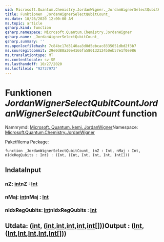 ```yaml
---
uid: Microsoft.Quantum.Chemistry.JordanWigner._JordanWignerSelectQubitCount_
title: Funktionen _JordanWignerSelectQubitCount_
ms.date: 10/26/2020 12:00:00 AM
ms.topic: article
qsharp.kind: function
qsharp.namespace: Microsoft.Quantum.Chemistry.JordanWigner
qsharp.name: _JordanWignerSelectQubitCount_
qsharp.summary: ''
ms.openlocfilehash: 7c84bc17d3140aa3d0d5ebcac8335051dbd2f3b7
ms.sourcegitcommit: 29e0d88a30e4166fa580132124b0eb57e1f0e986
ms.translationtype: MT
ms.contentlocale: sv-SE
ms.lasthandoff: 10/27/2020
ms.locfileid: "92727972"
---
```

# <a name="_jordanwignerselectqubitcount_-function"></a><span data-ttu-id="96bad-102">Funktionen _JordanWignerSelectQubitCount_</span><span class="sxs-lookup"><span data-stu-id="96bad-102">_JordanWignerSelectQubitCount_ function</span></span>

<span data-ttu-id="96bad-103">Namnrymd: [Microsoft. Quantum. kemi. JordanWigner](xref:Microsoft.Quantum.Chemistry.JordanWigner)</span><span class="sxs-lookup"><span data-stu-id="96bad-103">Namespace: [Microsoft.Quantum.Chemistry.JordanWigner](xref:Microsoft.Quantum.Chemistry.JordanWigner)</span></span>

<span data-ttu-id="96bad-104">Paketfilerna [](https://nuget.org/packages/)</span><span class="sxs-lookup"><span data-stu-id="96bad-104">Package: [](https://nuget.org/packages/)</span></span>




```qsharp
function _JordanWignerSelectQubitCount_ (nZ : Int, nMaj : Int, nIdxRegQubits : Int) : (Int, (Int, Int, Int, Int, Int[]))
```


## <a name="input"></a><span data-ttu-id="96bad-105">Indata</span><span class="sxs-lookup"><span data-stu-id="96bad-105">Input</span></span>

### <a name="nz--int"></a><span data-ttu-id="96bad-106">nZ: [int](xref:microsoft.quantum.lang-ref.int)</span><span class="sxs-lookup"><span data-stu-id="96bad-106">nZ : [Int](xref:microsoft.quantum.lang-ref.int)</span></span>




### <a name="nmaj--int"></a><span data-ttu-id="96bad-107">nMaj: [int](xref:microsoft.quantum.lang-ref.int)</span><span class="sxs-lookup"><span data-stu-id="96bad-107">nMaj : [Int](xref:microsoft.quantum.lang-ref.int)</span></span>




### <a name="nidxregqubits--int"></a><span data-ttu-id="96bad-108">nIdxRegQubits: [int](xref:microsoft.quantum.lang-ref.int)</span><span class="sxs-lookup"><span data-stu-id="96bad-108">nIdxRegQubits : [Int](xref:microsoft.quantum.lang-ref.int)</span></span>





## <a name="output--intintintintintint"></a><span data-ttu-id="96bad-109">Utdata: ([int](xref:microsoft.quantum.lang-ref.int), ([int](xref:microsoft.quantum.lang-ref.int),[int](xref:microsoft.quantum.lang-ref.int),[int](xref:microsoft.quantum.lang-ref.int),[int](xref:microsoft.quantum.lang-ref.int),[int](xref:microsoft.quantum.lang-ref.int)[]))</span><span class="sxs-lookup"><span data-stu-id="96bad-109">Output : ([Int](xref:microsoft.quantum.lang-ref.int),([Int](xref:microsoft.quantum.lang-ref.int),[Int](xref:microsoft.quantum.lang-ref.int),[Int](xref:microsoft.quantum.lang-ref.int),[Int](xref:microsoft.quantum.lang-ref.int),[Int](xref:microsoft.quantum.lang-ref.int)[]))</span></span>

